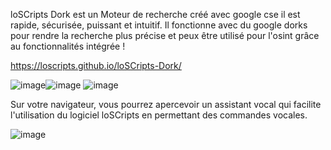 loSCripts Dork est un Moteur de recherche créé avec google cse
il est rapide, sécurisée, puissant et intuitif. 
Il fonctionne avec du google dorks pour rendre la recherche plus précise et peux être utilisé pour l'osint grâce au fonctionnalités intégrée ! 

https://loscripts.github.io/loSCripts-Dork/  

![image](https://github.com/loSCripts/loSCripts-Dork/assets/130851524/38b311f3-cadd-487f-99fe-c3df1d8bb60d)![image](https://github.com/loSCripts/loSCripts-Dork/assets/130851524/3594e76d-a051-4221-a9be-50d687c07fdb)
![image](https://github.com/loSCripts/loSCripts-Dork/assets/130851524/36ef749f-613a-40aa-9653-0a3fe40c0ad5) 


Sur votre navigateur, vous pourrez apercevoir un assistant vocal qui facilite l'utilisation du logiciel loSCripts en permettant des commandes vocales.

![image](https://github.com/loSCripts/loSCripts-Dork/assets/130851524/4a7970e9-e09c-4708-ad8a-c83796cfb79d)




